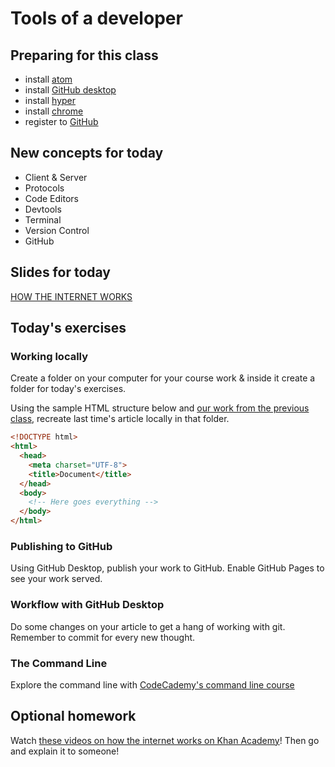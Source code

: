 # Tools of a developer

## Preparing for this class

- install [atom](https://atom.io/)
- install [GitHub desktop](https://desktop.github.com/)
- install [hyper](https://hyper.is/)
- install [chrome](https://www.google.com/chrome/)
- register to [GitHub](https://github.com/)

## New concepts for today

- Client & Server
- Protocols
- Code Editors
- Devtools
- Terminal
- Version Control
- GitHub

## Slides for today

[HOW THE INTERNET WORKS](https://docs.google.com/presentation/d/1O0X8B2LLlOq25vARbsOwmrZZObECz4ADm4hHi7vJfEI/edit?usp=sharing)

## Today's exercises

### Working locally

Create a folder on your computer for your course work & inside it create a folder for today's exercises.

Using the sample HTML structure below and [our work from the previous class](https://codepen.io/hubudibu/pen/bxvYNo?editors=1100), recreate last time's article locally in that folder.

```HTML
<!DOCTYPE html>
<html>
  <head>
    <meta charset="UTF-8">
    <title>Document</title>
  </head>
  <body>
    <!-- Here goes everything -->
  </body>
</html>
```

### Publishing to GitHub

Using GitHub Desktop, publish your work to GitHub. Enable GitHub Pages to see your work served.

### Workflow with GitHub Desktop

Do some changes on your article to get a hang of working with git. Remember to commit for every new thought.

### The Command Line

Explore the command line with [CodeCademy's command line course](https://www.codecademy.com/learn/learn-the-command-line?locale_code=fr)

## Optional homework

Watch [these videos on how the internet works on Khan Academy](https://www.khanacademy.org/computing/computer-science/internet-intro#concept-intro)! Then go and explain it to someone!
